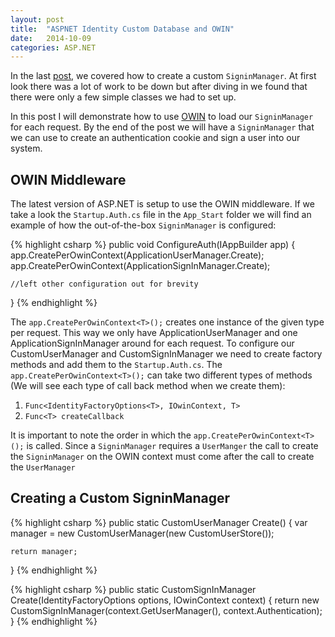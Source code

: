 ```yaml
---
layout: post
title:  "ASPNET Identity Custom Database and OWIN"
date:   2014-10-09
categories: ASP.NET
---
```


In the last [post](), we covered how to create a custom ```SigninManager```.  At first look there was a lot of work to be down but after diving in we found that there were only a few simple classes we had to set up.  

In this post I will demonstrate how to use [OWIN]() to load our ```SigninManager``` for each request.  By the end of the post we will have a ```SigninManager``` that we can use to create an authentication cookie and sign a user into our system.

##  OWIN Middleware
The latest version of ASP.NET is setup to use the OWIN middleware.  If we take a look the ```Startup.Auth.cs``` file in the ```App_Start``` folder we will find an example of how the out-of-the-box ```SigninManager``` is configured:

{% highlight csharp %}
public void ConfigureAuth(IAppBuilder app)
{
    app.CreatePerOwinContext<ApplicationUserManager>(ApplicationUserManager.Create);
    app.CreatePerOwinContext<ApplicationSignInManager>(ApplicationSignInManager.Create);

	//left other configuration out for brevity
}
{% endhighlight %}

The ```app.CreatePerOwinContext<T>();``` creates one instance of the given type per request.  This way we only have ApplicationUserManager and one ApplicationSignInManager around for each request.  To configure our  CustomUserManager and CustomSignInManager we need to create factory methods and add them to the ```Startup.Auth.cs```.  The ```app.CreatePerOwinContext<T>();``` can take two different types of methods (We will see each type of call back method when we create them):

1. ```Func<IdentityFactoryOptions<T>, IOwinContext, T>``` 
2. ```Func<T> createCallback```

It is important to note the order in which the ```app.CreatePerOwinContext<T>();``` is called.  Since a ```SigninManager``` requires a ```UserManger``` the call to create the ```SigninManager``` on the OWIN context must come after the call to create the ```UserManager```

## Creating a Custom SigninManager

{% highlight csharp %}
public static CustomUserManager Create()
{
    var manager = new CustomUserManager(new CustomUserStore());

    return manager;
}
{% endhighlight %}

{% highlight csharp %}
public static CustomSignInManager Create(IdentityFactoryOptions<CustomSignInManager> options, IOwinContext context)
{
    return new CustomSignInManager(context.GetUserManager<CustomUserManager>(), context.Authentication);
}
{% endhighlight %}
